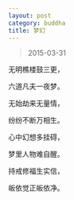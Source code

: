 ```yaml
---
layout: post
category: buddha
title: 梦幻
---
```


> 2015-03-31

无明樵楼鼓三更，

六道凡夫一夜梦。

无始劫来无量情，

纷纷不断万相生。

心中幻想多挂碍，

梦里人物难自醒。

持戒修福生实信，

皈依觉正皈依净。